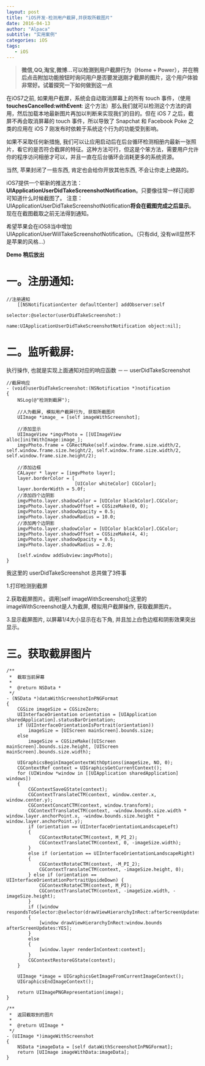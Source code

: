 ```yaml
---
layout: post
title: "iOS开发-检测用户截屏,并获取所截图片"
date: 2016-04-13
author: "Alpaca"
subtitle: "实用案例"
categories: iOS
tags:
   - iOS
---
```


> **微信,QQ,淘宝,微博...可以检测到用户截屏行为（Home + Power），并在稍后点击附加功能按钮时询问用户是否要发送刚才截屏的图片，这个用户体验非常好。试着探究一下如何做到这一点**


在iOS7之前, 如果用户截屏，系统会自动取消屏幕上的所有 touch 事件，（使用**touchesCancelled:withEvent**: 这个方法）那么我们就可以检测这个方法的调用，然后加载本地最新图片再加以判断来实现我们的目的。但在 iOS 7 之后，截屏不再会取消屏幕的 touch 事件，所以导致了 Snapchat 和 Facebook Poke 之类的应用在 iOS 7 刚发布时依赖于系统这个行为的功能受到影响。

如果不采取任何新措施, 我们可以让应用启动后在后台循环检测相册内最新一张照片，看它的是否符合截屏的特征。这种方法可行，但这是个笨方法，需要用户允许你的程序访问相册才可以，并且一直在后台循环会消耗更多的系统资源。

当然, 苹果封闭了一些东西, 肯定也会给你开放其他东西, 不会让你走上绝路的。

iOS7提供一个崭新的推送方法：**UIApplicationUserDidTakeScreenshotNotification**。只要像往常一样订阅即可知道什么时候截图了。
注意：UIApplicationUserDidTakeScreenshotNotification**将会在截图完成之后显示**。现在在截图截取之前无法得到通知。

希望苹果会在iOS8当中增加 UIApplicationUserWillTakeScreenshotNotification。（只有did, 没有will显然不是苹果的风格...）

**Demo 稍后放出**  

# 一。注册通知:


    //注册通知
        [[NSNotificationCenter defaultCenter] addObserver:self
                                                 selector:@selector(userDidTakeScreenshot:)
                                                     name:UIApplicationUserDidTakeScreenshotNotification object:nil];





# 二。监听截屏:

执行操作, 也就是实现上面通知对应的响应函数  －－ userDidTakeScreenshot


    //截屏响应
    - (void)userDidTakeScreenshot:(NSNotification *)notification
    {
        NSLog(@"检测到截屏");
        
        //人为截屏, 模拟用户截屏行为, 获取所截图片
        UIImage *image_ = [self imageWithScreenshot];
        
        //添加显示
        UIImageView *imgvPhoto = [[UIImageView alloc]initWithImage:image_];
        imgvPhoto.frame = CGRectMake(self.window.frame.size.width/2, self.window.frame.size.height/2, self.window.frame.size.width/2, self.window.frame.size.height/2);
        
        //添加边框
        CALayer * layer = [imgvPhoto layer];
        layer.borderColor = [
                             [UIColor whiteColor] CGColor];
        layer.borderWidth = 5.0f;
        //添加四个边阴影
        imgvPhoto.layer.shadowColor = [UIColor blackColor].CGColor;
        imgvPhoto.layer.shadowOffset = CGSizeMake(0, 0);
        imgvPhoto.layer.shadowOpacity = 0.5;
        imgvPhoto.layer.shadowRadius = 10.0;
        //添加两个边阴影
        imgvPhoto.layer.shadowColor = [UIColor blackColor].CGColor;
        imgvPhoto.layer.shadowOffset = CGSizeMake(4, 4);
        imgvPhoto.layer.shadowOpacity = 0.5;
        imgvPhoto.layer.shadowRadius = 2.0;
    
        [self.window addSubview:imgvPhoto];
    }





我这里的 userDidTakeScreenshot 总共做了3件事

1.打印检测到截屏

2.获取截屏图片。调用[self imageWithScreenshot];这里的imageWithScreenshot是人为截屏, 模拟用户截屏操作, 获取截屏图片。

3.显示截屏图片, 以屏幕1/4大小显示在右下角, 并且加上白色边框和阴影效果突出显示。




# 三。获取截屏图片


    /**
     *  截取当前屏幕
     *
     *  @return NSData *
     */
    - (NSData *)dataWithScreenshotInPNGFormat
    {
        CGSize imageSize = CGSizeZero;
        UIInterfaceOrientation orientation = [UIApplication sharedApplication].statusBarOrientation;
        if (UIInterfaceOrientationIsPortrait(orientation))
            imageSize = [UIScreen mainScreen].bounds.size;
        else
            imageSize = CGSizeMake([UIScreen mainScreen].bounds.size.height, [UIScreen mainScreen].bounds.size.width);
        
        UIGraphicsBeginImageContextWithOptions(imageSize, NO, 0);
        CGContextRef context = UIGraphicsGetCurrentContext();
        for (UIWindow *window in [[UIApplication sharedApplication] windows])
        {
            CGContextSaveGState(context);
            CGContextTranslateCTM(context, window.center.x, window.center.y);
            CGContextConcatCTM(context, window.transform);
            CGContextTranslateCTM(context, -window.bounds.size.width * window.layer.anchorPoint.x, -window.bounds.size.height * window.layer.anchorPoint.y);
            if (orientation == UIInterfaceOrientationLandscapeLeft)
            {
                CGContextRotateCTM(context, M_PI_2);
                CGContextTranslateCTM(context, 0, -imageSize.width);
            }
            else if (orientation == UIInterfaceOrientationLandscapeRight)
            {
                CGContextRotateCTM(context, -M_PI_2);
                CGContextTranslateCTM(context, -imageSize.height, 0);
            } else if (orientation == UIInterfaceOrientationPortraitUpsideDown) {
                CGContextRotateCTM(context, M_PI);
                CGContextTranslateCTM(context, -imageSize.width, -imageSize.height);
            }
            if ([window respondsToSelector:@selector(drawViewHierarchyInRect:afterScreenUpdates:)])
            {
                [window drawViewHierarchyInRect:window.bounds afterScreenUpdates:YES];
            }
            else
            {
                [window.layer renderInContext:context];
            }
            CGContextRestoreGState(context);
        }
        
        UIImage *image = UIGraphicsGetImageFromCurrentImageContext();
        UIGraphicsEndImageContext();
        
        return UIImagePNGRepresentation(image);
    }
    
    /**
     *  返回截取到的图片
     *
     *  @return UIImage *
     */
    - (UIImage *)imageWithScreenshot
    {
        NSData *imageData = [self dataWithScreenshotInPNGFormat];
        return [UIImage imageWithData:imageData];
    }








